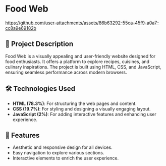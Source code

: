 # Food Web

https://github.com/user-attachments/assets/86b63292-55ca-45f9-a0a7-cc8a9e69182b

## 📖 Project Description

Food Web is a visually appealing and user-friendly website designed for food enthusiasts. It offers a platform to explore recipes, cuisines, and culinary inspirations. The project is built using HTML, CSS, and JavaScript, ensuring seamless performance across modern browsers.

## 🛠️ Technologies Used

- **HTML (78.3%)**: For structuring the web pages and content.
- **CSS (19.7%)**: For styling and designing a visually engaging layout.
- **JavaScript (2%)**: For adding interactive features and enhancing user experience.

## 🌟 Features

- Aesthetic and responsive design for all devices.
- Easy navigation to explore various sections.
- Interactive elements to enrich the user experience.





